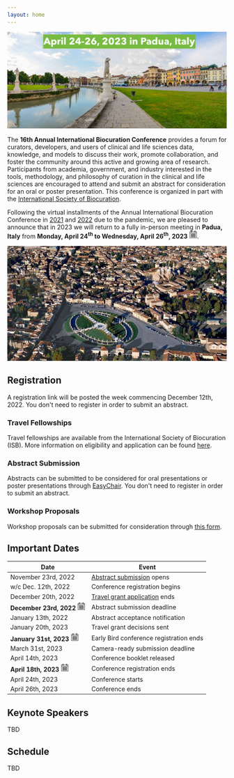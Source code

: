 ```yaml
---
layout: home
---
```


<img src="img/padua-2.jpg" alt="panoramic photo of Padua" />

The **16th Annual International Biocuration Conference** provides a forum for curators, developers, and
users of clinical and life sciences data, knowledge, and models to discuss their
work, promote collaboration, and foster the community around this active and
growing area of research. Participants from academia, government, and industry
interested in the tools, methodology, and philosophy of curation in the clinical
and life sciences are encouraged to attend and submit an abstract for
consideration for an oral or poster presentation. This conference is organized in part with the
[International Society of Biocuration](https://www.biocuration.org).

Following the virtual installments of the Annual International Biocuration Conference in 
[2021](https://www.biocuration.org/14th-annual-biocuration-conference-virtual/)
and [2022](https://www.biocuration.org/15th-annual-biocuration-conference-virtual/) due to the 
pandemic, we are pleased to announce that in 2023 we
will return to a fully in-person meeting in **Padua, Italy** from **Monday, April
24<sup>th</sup> to Wednesday, April 26<sup>th</sup>, 2023** [![calendar entry](img/icons8-calendar-18.png)](cal/ISB-2023.ics).

<img src="img/padua-1.jpg" alt="panoramic photo of Padua" />

## Registration

A registration link will be posted the week commencing December 12th, 2022.
You don't need to register in order to submit an abstract.

### Travel Fellowships

Travel fellowships are available from the International Society of Biocuration (ISB).
More information on eligibility and application can be found [here](https://www.biocuration.org/travel-fellowship).

### Abstract Submission

Abstracts can be submitted to be considered for oral presentations or
poster presentations through [EasyChair](https://easychair.org/conferences/?conf=biocuration2023).
You don't need to register in order to submit an abstract.

### Workshop Proposals

Workshop proposals can be submitted for consideration through [this form](https://forms.gle/iYUu2RN25TgUMW7x9).

## Important Dates

| Date                | Event                                                                                 |
|---------------------|---------------------------------------------------------------------------------------|
| November 23rd, 2022 | [Abstract submission](https://easychair.org/conferences/?conf=biocuration2023) opens  |
| w/c Dec. 12th, 2022 | Conference registration begins                                                        |
| December 20th, 2022 | [Travel grant application](https://www.biocuration.org/travel-fellowship) ends        |
| **December 23rd, 2022** [![calendar entry](img/icons8-calendar-18.png)](cal/ISB-2023-abstracts.ics) | Abstract submission deadline                    |
| January 13th, 2022  | Abstract acceptance notification                                                      |
| January 20th, 2023  | Travel grant decisions sent                                                           |
| **January 31st, 2023** [![calendar entry](img/icons8-calendar-18.png)](cal/ISB-2023-early-bird.ics)  | Early Bird conference registration ends                                           |
| March 31st, 2023    | Camera-ready submission deadline                                                      |
| April 14th, 2023    | Conference booklet released                                                           |
| **April 18th, 2023** [![calendar entry](img/icons8-calendar-18.png)](cal/ISB-2023-registration-ends.ics)  | Conference registration ends                                                      |
| April 24th, 2023    | Conference starts                                                                     |
| April 26th, 2023    | Conference ends                                                                       |

## Keynote Speakers

TBD

## Schedule

TBD
